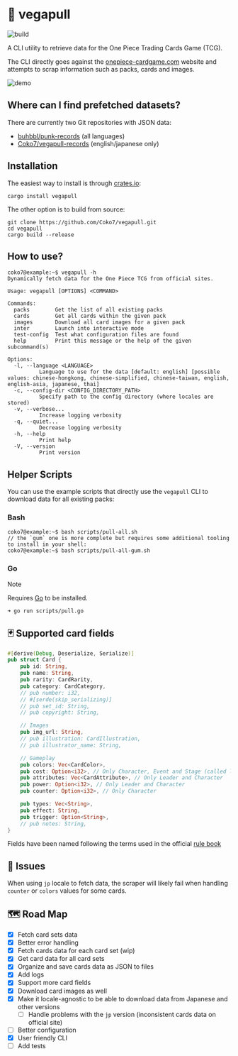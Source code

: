 # 👒 vegapull

![build](https://github.com/coko7/vegapull/actions/workflows/rust.yml/badge.svg)

A CLI utility to retrieve data for the One Piece Trading Cards Game (TCG).

The CLI directly goes against the [onepiece-cardgame.com](https://onepiece-cardgame.com) website and attempts to scrap information such as packs, cards and images.

![demo](https://github.com/user-attachments/assets/6ac89611-08b5-4caa-ba83-a696929a2e37)

## Where can I find prefetched datasets?

There are currently two Git repositories with JSON data:
- [buhbbl/punk-records](https://github.com/buhbbl/punk-records) (all languages)
- [Coko7/vegapull-records](https://github.com/Coko7/vegapull-records) (english/japanese only)

## Installation

The easiest way to install is through [crates.io](https://crates.io/crates/vegapull):
```console
cargo install vegapull
```

The other option is to build from source:
```console
git clone https://github.com/Coko7/vegapull.git
cd vegapull 
cargo build --release
```

## How to use?

```console
coko7@example:~$ vegapull -h
Dynamically fetch data for the One Piece TCG from official sites.

Usage: vegapull [OPTIONS] <COMMAND>

Commands:
  packs        Get the list of all existing packs
  cards        Get all cards within the given pack
  images       Download all card images for a given pack
  inter        Launch into interactive mode
  test-config  Test what configuration files are found
  help         Print this message or the help of the given subcommand(s)

Options:
  -l, --language <LANGUAGE>
          Language to use for the data [default: english] [possible values: chinese-hongkong, chinese-simplified, chinese-taiwan, english, english-asia, japanese, thai]
  -c, --config-dir <CONFIG_DIRECTORY_PATH>
          Specify path to the config directory (where locales are stored)
  -v, --verbose...
          Increase logging verbosity
  -q, --quiet...
          Decrease logging verbosity
  -h, --help
          Print help
  -V, --version
          Print version
```

## Helper Scripts
You can use the example scripts that directly use the `vegapull` CLI to download data for all existing packs:

### Bash
```console
coko7@example:~$ bash scripts/pull-all.sh
// the `gum` one is more complete but requires some additional tooling to install in your shell:
coko7@example:~$ bash scripts/pull-all-gum.sh
```

### Go

> [!NOTE]
> Requires [Go](https://go.dev/) to be installed.

```console
➜ go run scripts/pull.go
```

## 🃏 Supported card fields

```rust
#[derive(Debug, Deserialize, Serialize)]
pub struct Card {
    pub id: String,
    pub name: String,
    pub rarity: CardRarity,
    pub category: CardCategory,
    // pub number: i32,
    // #[serde(skip_serializing)]
    // pub set_id: String,
    // pub copyright: String,

    // Images
    pub img_url: String,
    // pub illustration: CardIllustration,
    // pub illustrator_name: String,

    // Gameplay
    pub colors: Vec<CardColor>,
    pub cost: Option<i32>, // Only Character, Event and Stage (called life for Leader)
    pub attributes: Vec<CardAttribute>, // Only Leader and Character
    pub power: Option<i32>, // Only Leader and Character
    pub counter: Option<i32>, // Only Character

    pub types: Vec<String>,
    pub effect: String,
    pub trigger: Option<String>,
    // pub notes: String,
}
```
Fields have been named following the terms used in the official [rule book](https://en.onepiece-cardgame.com/pdf/rule_comprehensive.pdf)

## 🐛 Issues

When using `jp` locale to fetch data, the scraper will likely fail when handling `counter` or `colors` values for some cards.

## 🗺️ Road Map

- [x] Fetch card sets data
- [x] Better error handling
- [x] Fetch cards data for each card set (wip)
- [x] Get card data for all card sets
- [x] Organize and save cards data as JSON to files
- [x] Add logs
- [x] Support more card fields
- [x] Download card images as well
- [x] Make it locale-agnostic to be able to download data from Japanese and other versions
    - [ ] Handle problems with the `jp` version (inconsistent cards data on official site)
- [ ] Better configuration 
- [x] User friendly CLI
- [ ] Add tests
